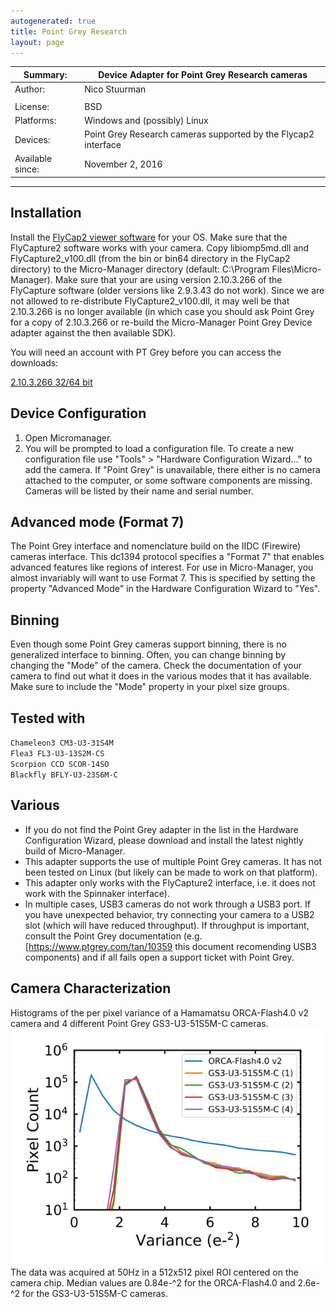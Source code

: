 ```yaml
---
autogenerated: true
title: Point Grey Research
layout: page
---
```


| Summary:         | Device Adapter for Point Grey Research cameras                 |
|------------------|----------------------------------------------------------------|
| Author:          | Nico Stuurman                                                  |
|                  |                                                                |
| License:         | BSD                                                            |
| Platforms:       | Windows and (possibly) Linux                                   |
| Devices:         | Point Grey Research cameras supported by the Flycap2 interface |
| Available since: | November 2, 2016                                               |

------------------------------------------------------------------------

## Installation

Install the [FlyCap2 viewer
software](https://www.ptgrey.com/support/downloads) for your OS. Make
sure that the FlyCapture2 software works with your camera. Copy
libiomp5md.dll and FlyCapture2\_v100.dll (from the bin or bin64
directory in the FlyCap2 directory) to the Micro-Manager directory
(default: C:\\Program Files\\Micro-Manager). Make sure that your are
using version 2.10.3.266 of the FlyCapture software (older versions like
2.9.3.43 do not work). Since we are not allowed to re-distribute
FlyCapture2\_v100.dll, it may well be that 2.10.3.266 is no longer
available (in which case you should ask Point Grey for a copy of
2.10.3.266 or re-build the Micro-Manager Point Grey Device adapter
against the then available SDK).

You will need an account with PT Grey before you can access the
downloads:

[2.10.3.266 32/64
bit](https://flir.app.boxcn.net/v/Flycapture2SDK/folder/80977586241)

## Device Configuration

1.  Open Micromanager.
2.  You will be prompted to load a configuration file. To create a new
    configuration file use "Tools" &gt; "Hardware Configuration
    Wizard..." to add the camera. If "Point Grey" is unavailable, there
    either is no camera attached to the computer, or some software
    components are missing. Cameras will be listed by their name and
    serial number.

## Advanced mode (Format 7)

The Point Grey interface and nomenclature build on the IIDC (Firewire)
cameras interface. This dc1394 protocol specifies a "Format 7" that
enables advanced features like regions of interest. For use in
Micro-Manager, you almost invariably will want to use Format 7. This is
specified by setting the property "Advanced Mode" in the Hardware
Configuration Wizard to "Yes".

## Binning

Even though some Point Grey cameras support binning, there is no
generalized interface to binning. Often, you can change binning by
changing the "Mode" of the camera. Check the documentation of your
camera to find out what it does in the various modes that it has
available. Make sure to include the "Mode" property in your pixel size
groups.

## Tested with

`Chameleon3 CM3-U3-31S4M`  
`Flea3 FL3-U3-13S2M-CS`  
`Scorpion CCD SCOR-14SO`  
`Blackfly BFLY-U3-23S6M-C`

## Various

-   If you do not find the Point Grey adapter in the list in the
    Hardware Configuration Wizard, please download and install the
    latest nightly build of Micro-Manager.
-   This adapter supports the use of multiple Point Grey cameras. It has
    not been tested on Linux (but likely can be made to work on that
    platform).
-   This adapter only works with the FlyCapture2 interface, i.e. it does
    not work with the Spinnaker interface).
-   In multiple cases, USB3 cameras do not work through a USB3 port. If
    you have unexpected behavior, try connecting your camera to a USB2
    slot (which will have reduced throughput). If throughput is
    important, consult the Point Grey documentation (e.g.
    \[<https://www.ptgrey.com/tan/10359> this document recomending USB3
    components) and if all fails open a support ticket with Point Grey.

## Camera Characterization

Histograms of the per pixel variance of a Hamamatsu ORCA-Flash4.0 v2
camera and 4 different Point Grey GS3-U3-51S5M-C
cameras.![](media/Gs3_u3_51s5m_c_variance_hist.png "fig:media/Gs3_u3_51s5m_c_variance_hist.png")
The data was acquired at 50Hz in a 512x512 pixel ROI centered on the
camera chip. Median values are 0.84e-^2 for the ORCA-Flash4.0 and
2.6e-^2 for the GS3-U3-51S5M-C cameras.
